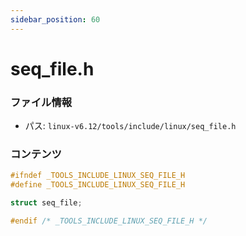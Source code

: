 ```yaml
---
sidebar_position: 60
---
```

# seq_file.h

### ファイル情報

- パス: `linux-v6.12/tools/include/linux/seq_file.h`

### コンテンツ

```h
#ifndef _TOOLS_INCLUDE_LINUX_SEQ_FILE_H
#define _TOOLS_INCLUDE_LINUX_SEQ_FILE_H

struct seq_file;

#endif /* _TOOLS_INCLUDE_LINUX_SEQ_FILE_H */

```
